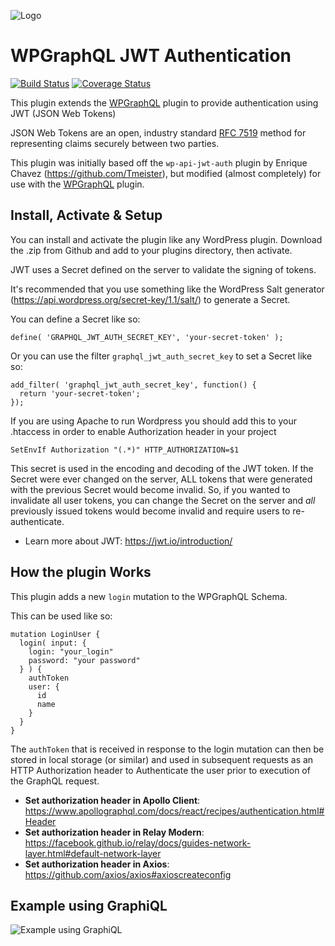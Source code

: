 ![Logo](https://www.wpgraphql.com/wp-content/uploads/2017/06/wpgraphql-logo-e1502819081849.png)

# WPGraphQL JWT Authentication

[![Build Status](https://travis-ci.org/wp-graphql/wp-graphql-jwt-authentication.svg?branch=master)](https://travis-ci.org/wp-graphql/wp-graphql-jwt-authentication)
[![Coverage Status](https://coveralls.io/repos/github/wp-graphql/wp-graphql-jwt-authentication/badge.svg?branch=master)](https://coveralls.io/github/wp-graphql/wp-graphql-jwt-authentication?branch=master)


This plugin extends the <a href="https://github.com/wp-graphql/wp-graphql" target="_blank">WPGraphQL</a> plugin to provide authentication using JWT (JSON Web Tokens)

JSON Web Tokens are an open, industry standard [RFC 7519](https://tools.ietf.org/html/rfc7519) method for representing claims securely between two parties.

This plugin was initially based off the `wp-api-jwt-auth` plugin by Enrique Chavez (https://github.com/Tmeister), but modified (almost completely) for use with the <a href="https://github.com/wp-graphql/wp-graphql" target="_blank">WPGraphQL</a> plugin.

## Install, Activate & Setup

You can install and activate the plugin like any WordPress plugin. Download the .zip from Github and add to your plugins directory, then activate. 

JWT uses a Secret defined on the server to validate the signing of tokens. 

It's recommended that you use something like the WordPress Salt generator (https://api.wordpress.org/secret-key/1.1/salt/) to generate a Secret.

You can define a Secret like so:
```
define( 'GRAPHQL_JWT_AUTH_SECRET_KEY', 'your-secret-token' );
```

Or you can use the filter `graphql_jwt_auth_secret_key` to set a Secret like so: 

```
add_filter( 'graphql_jwt_auth_secret_key', function() {
  return 'your-secret-token';
});
```

If you are using Apache to run Wordpress you should add this to your .htaccess in order to enable Authorization header in your project

```
SetEnvIf Authorization "(.*)" HTTP_AUTHORIZATION=$1
```

This secret is used in the encoding and decoding of the JWT token. If the Secret were ever changed on the server, ALL tokens that were generated with the previous Secret would become invalid. So, if you wanted to invalidate all user tokens, you can change the Secret on the server and _all_ previously issued tokens would become invalid and require users to re-authenticate.

- Learn more about JWT: https://jwt.io/introduction/

## How the plugin Works

This plugin adds a new `login` mutation to the WPGraphQL Schema. 

This can be used like so: 

```
mutation LoginUser {
  login( input: {
    login: "your_login"
    password: "your password"
  } ) {
    authToken
    user: {
      id
      name
    }
  }
}
```

The `authToken` that is received in response to the login mutation can then be stored in local storage (or similar) and 
used in subsequent requests as an HTTP Authorization header to Authenticate the user prior to execution of the 
GraphQL request. 

- **Set authorization header in Apollo Client**: https://www.apollographql.com/docs/react/recipes/authentication.html#Header
- **Set authorization header in Relay Modern**: https://facebook.github.io/relay/docs/guides-network-layer.html#default-network-layer
- **Set authorization header in Axios**: https://github.com/axios/axios#axioscreateconfig

## Example using GraphiQL
![Example using GraphiQL](https://github.com/wp-graphql/wp-graphql-jwt-authentication/blob/master/img/jwt-auth-example.gif?raw=true)
